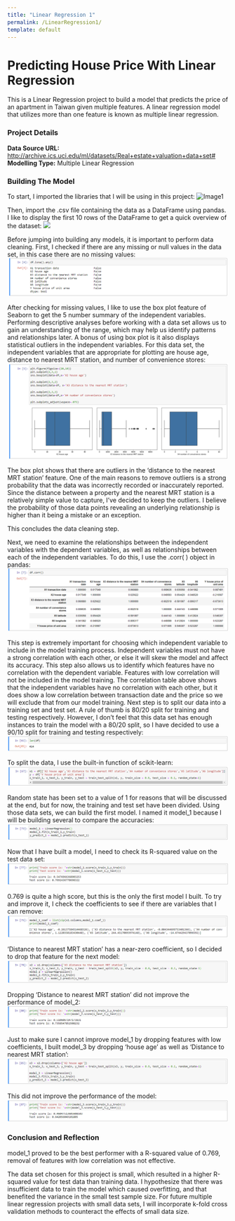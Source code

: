 ```yaml
---
title: "Linear Regression 1"
permalink: /LinearRegression1/
template: default
---
```


# Predicting House Price With Linear Regression
This is a Linear Regression project to build a model that predicts the price of an apartment in Taiwan given multiple features. A linear regression model that utilizes more than one feature is known as multiple linear regression.  

### Project Details
**Data Source URL:** http://archive.ics.uci.edu/ml/datasets/Real+estate+valuation+data+set# <br>
**Modelling Type:** Multiple Linear Regression

### Building The Model
To start, I imported the libraries that I will be using in this project:
![Image1](https://brandenmoo.github.io/blob/master/images/LinReg1/LR1-1.png)

Then, import the .csv file containing the data as a DataFrame using pandas. I like to display the first 10 rows of the DataFrame to get a quick overview of the dataset: 
<img src="LN1-1.png" width="800" />

Before jumping into building any models, it is important to perform data cleaning. First, I checked if there are any missing or null values in the data set, in this case there are no missing values: 
![Image3](https://github.com/brandenmoo/brandenmoo.github.io/blob/master/images/LinReg1/LN1-3.png)

After checking for missing values, I like to use the box plot feature of Seaborn to get the 5 number summary of the independent variables. Performing descriptive analyses before working with a data set allows us to gain an understanding of the range, which may help us identify patterns and relationships later. A bonus of using box plot is it also displays statistical outliers in the independent variables. For this data set, the independent variables that are appropriate for plotting are house age, distance to nearest MRT station, and number of convenience stores: 
![Image4](https://github.com/brandenmoo/brandenmoo.github.io/blob/master/images/LinReg1/LN1-4.png)

The box plot shows that there are outliers in the ‘distance to the nearest MRT station’ feature. One of the main reasons to remove outliers is a strong probability that the data was incorrectly recorded or inaccurately reported. Since the distance between a property and the nearest MRT station is a relatively simple value to capture, I’ve decided to keep the outliers. I believe the probability of those data points revealing an underlying relationship is higher than it being a mistake or an exception. 

This concludes the data cleaning step. 

Next, we need to examine the relationships between the independent variables with the dependent variables, as well as relationships between each of the independent variables. To do this, I use the .corr( ) object in pandas: 
![Image5](https://github.com/brandenmoo/brandenmoo.github.io/blob/master/images/LinReg1/LN1-5.png)

This step is extremely important for choosing which independent variable to include in the model training process. Independent variables must not have a strong correlation with each other, or else it will skew the model and affect its accuracy. This step also allows us to identify which features have no correlation with the dependent variable. Features with low correlation will not be included in the model training. The correlation table above shows that the independent variables have no correlation with each other, but it does show a low correlation between transaction date and the price so we will exclude that from our model training. 
Next step is to split our data into a training set and test set. A rule of thumb is 80/20 split for training and testing respectively. However, I don’t feel that this data set has enough instances to train the model with a 80/20 split, so I have decided to use a 90/10 split for training and testing respectively: 
![Image6](https://github.com/brandenmoo/brandenmoo.github.io/blob/master/images/LinReg1/LN1-6.png)

To split the data, I use the built-in function of scikit-learn: 
![Image7](https://github.com/brandenmoo/brandenmoo.github.io/blob/master/images/LinReg1/LN1-7.png)

Random state has been set to a value of 1 for reasons that will be discussed at the end, but for now, the training and test set have been divided. 
Using those data sets, we can build the first model. I named it model_1 because I will be building several to compare the accuracies: 
![Image8](https://github.com/brandenmoo/brandenmoo.github.io/blob/master/images/LinReg1/LN1-8.png)

Now that I have built a model, I need to check its R-squared value on the test data set: 
![Image9](https://github.com/brandenmoo/brandenmoo.github.io/blob/master/images/LinReg1/LN1-9.png)

0.769 is quite a high score, but this is the only the first model I built. To try and improve it, I check the coefficients to see if there are variables that I can remove: 
![Image10](https://github.com/brandenmoo/brandenmoo.github.io/blob/master/images/LinReg1/LN1-10.png)

‘Distance to nearest MRT station’ has a near-zero coefficient, so I decided to drop that feature for the next model: 
![Image11](https://github.com/brandenmoo/brandenmoo.github.io/blob/master/images/LinReg1/LN1-11.png)

Dropping ‘Distance to nearest MRT station’ did not improve the performance of model_2: 
![Image12](https://github.com/brandenmoo/brandenmoo.github.io/blob/master/images/LinReg1/LN1-12.png)

Just to make sure I cannot improve model_1 by dropping features with low coefficients, I built model_3 by dropping ‘house age’ as well as ‘Distance to nearest MRT station’: 
![Image13](https://github.com/brandenmoo/brandenmoo.github.io/blob/master/images/LinReg1/LN1-13.png)

 This did not improve the performance of the model: 
![Image14](https://github.com/brandenmoo/brandenmoo.github.io/blob/master/images/LinReg1/LN1-14.png)


### Conclusion and Reflection
model_1 proved to be the best performer with a R-squared value of 0.769, removal of features with low correlation was not effective. 

The data set chosen for this project is small, which resulted in a higher R-squared value for test data than training data. I hypothesize that there was insufficient data to train the model which caused overfitting, and that benefited the variance in the small test sample size. For future multiple linear regression projects with small data sets, I will incorporate k-fold cross validation methods to counteract the effects of small data size. 
